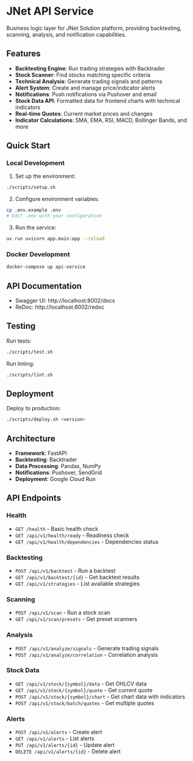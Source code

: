 # JNet API Service

Business logic layer for JNet Solution platform, providing backtesting, scanning, analysis, and notification capabilities.

## Features

- **Backtesting Engine**: Run trading strategies with Backtrader
- **Stock Scanner**: Find stocks matching specific criteria
- **Technical Analysis**: Generate trading signals and patterns
- **Alert System**: Create and manage price/indicator alerts
- **Notifications**: Push notifications via Pushover and email
- **Stock Data API**: Formatted data for frontend charts with technical indicators
- **Real-time Quotes**: Current market prices and changes
- **Indicator Calculations**: SMA, EMA, RSI, MACD, Bollinger Bands, and more

## Quick Start

### Local Development

1. Set up the environment:
```bash
./scripts/setup.sh
```

2. Configure environment variables:
```bash
cp .env.example .env
# Edit .env with your configuration
```

3. Run the service:
```bash
uv run uvicorn app.main:app --reload
```

### Docker Development

```bash
docker-compose up api-service
```

## API Documentation

- Swagger UI: http://localhost:8002/docs
- ReDoc: http://localhost:8002/redoc

## Testing

Run tests:
```bash
./scripts/test.sh
```

Run linting:
```bash
./scripts/lint.sh
```

## Deployment

Deploy to production:
```bash
./scripts/deploy.sh <version>
```

## Architecture

- **Framework**: FastAPI
- **Backtesting**: Backtrader
- **Data Processing**: Pandas, NumPy
- **Notifications**: Pushover, SendGrid
- **Deployment**: Google Cloud Run

## API Endpoints

### Health
- `GET /health` - Basic health check
- `GET /api/v1/health/ready` - Readiness check
- `GET /api/v1/health/dependencies` - Dependencies status

### Backtesting
- `POST /api/v1/backtest` - Run a backtest
- `GET /api/v1/backtest/{id}` - Get backtest results
- `GET /api/v1/strategies` - List available strategies

### Scanning
- `POST /api/v1/scan` - Run a stock scan
- `GET /api/v1/scan/presets` - Get preset scanners

### Analysis
- `POST /api/v1/analyze/signals` - Generate trading signals
- `POST /api/v1/analyze/correlation` - Correlation analysis

### Stock Data
- `GET /api/v1/stock/{symbol}/data` - Get OHLCV data
- `GET /api/v1/stock/{symbol}/quote` - Get current quote
- `POST /api/v1/stock/{symbol}/chart` - Get chart data with indicators
- `POST /api/v1/stock/batch/quotes` - Get multiple quotes

### Alerts
- `POST /api/v1/alerts` - Create alert
- `GET /api/v1/alerts` - List alerts
- `PUT /api/v1/alerts/{id}` - Update alert
- `DELETE /api/v1/alerts/{id}` - Delete alert